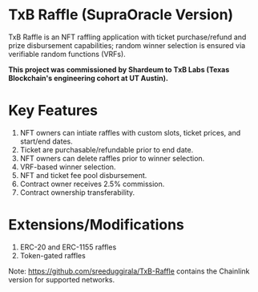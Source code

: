 # TxB Raffle (SupraOracle Version)

TxB Raffle is an NFT raffling application with ticket purchase/refund and prize disbursement capabilities; random winner selection is ensured via verifiable random functions (VRFs).

**This project was commissioned by Shardeum to TxB Labs (Texas Blockchain's engineering cohort at UT Austin).**

# Key Features

1. NFT owners can intiate raffles with custom slots, ticket prices, and start/end dates.
2. Ticket are purchasable/refundable prior to end date.
3. NFT owners can delete raffles prior to winner selection.
4. VRF-based winner selection.
5. NFT and ticket fee pool disbursement.
6. Contract owner receives 2.5% commission.
7. Contract ownership transferability.

# Extensions/Modifications

1. ERC-20 and ERC-1155 raffles
2. Token-gated raffles

Note: https://github.com/sreeduggirala/TxB-Raffle contains the Chainlink version for supported networks.
